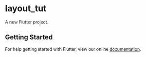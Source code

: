 # layout_tut

A new Flutter project.

## Getting Started

For help getting started with Flutter, view our online
[documentation](http://flutter.io/).

